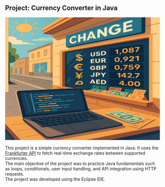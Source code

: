 ## Project: Currency Converter in Java


<p>
  <img src="media/currency-converter.png"  width="100%" height="400" />
</p>


This project is a simple currency converter implemented in Java. It uses the [Frankfurter API](https://www.frankfurter.app/) to fetch real-time exchange rates between supported currencies.  
The main objective of the project was to practice Java fundamentals such as loops, conditionals, user input handling, and API integration using HTTP requests.  
The project was developed using the Eclipse IDE.

